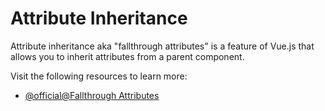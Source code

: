 # Attribute Inheritance

Attribute inheritance aka "fallthrough attributes" is a feature of Vue.js that allows you to inherit attributes from a parent component.

Visit the following resources to learn more:

- [@official@Fallthrough Attributes](https://vuejs.org/guide/components/attrs.html)
